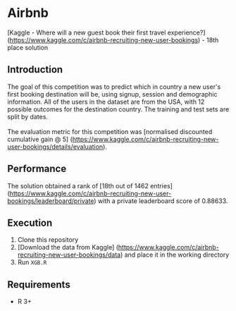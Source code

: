# Airbnb
[Kaggle - Where will a new guest book their first travel experience?] (https://www.kaggle.com/c/airbnb-recruiting-new-user-bookings) - 18th place solution

## Introduction
The goal of this competition was to predict which in country a new user's first booking destination will be, using signup, session and demographic information.
All of the users in the dataset are from the USA, with 12 possible outcomes for the destination country.
The training and test sets are split by dates.
<br><br>
The evaluation metric for this competition was [normalised discounted cumulative gain @ 5] (https://www.kaggle.com/c/airbnb-recruiting-new-user-bookings/details/evaluation).

## Performance
The solution obtained a rank of [18th out of 1462 entries] (https://www.kaggle.com/c/airbnb-recruiting-new-user-bookings/leaderboard/private)
with a private leaderboard score of 0.88633.<br>

## Execution
1. Clone this repository <br>
2. [Download the data from Kaggle] (https://www.kaggle.com/c/airbnb-recruiting-new-user-bookings/data) and place it in the working directory
3. Run `XGB.R`

## Requirements
* R 3+
